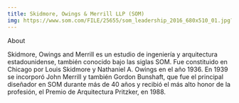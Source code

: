 ```yaml
---
title: Skidmore, Owings & Merrill LLP (SOM)
img: https://www.som.com/FILE/25655/som_leadership_2016_680x510_01.jpg?w=680&h=510&m=e
---
```

About

Skidmore, Owings and Merrill es un estudio de ingeniería y arquitectura estadounidense, también conocido bajo las siglas SOM. Fue constituido en Chicago por Louis Skidmore y Nathaniel A. Owings en el año 1936. En 1939 se incorporó John Merrill y también Gordon Bunshaft, que fue el principal diseñador en SOM durante más de 40 años y recibió el más alto honor de la profesión, el Premio de Arquitectura Pritzker, en 1988. 
